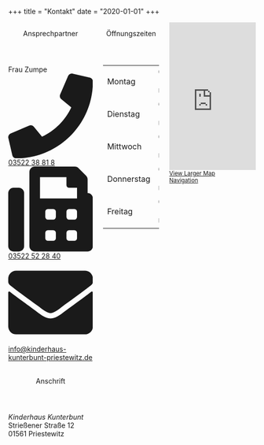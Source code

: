 +++
title = "Kontakt"
date = "2020-01-01"
+++

<div class="columns">
	<div class="column">
		<div class="card rounded">
			<header class="card-header">
				<p class="card-header-title">
				Ansprechpartner
				</p>
			</header>
			<div class="card-content">
				<div class="content">
					Frau Zumpe<br>
					<svg class="svg-inline--fa fa-phone fa-w-16" aria-hidden="true" focusable="false" data-prefix="fas" data-icon="phone" role="img" xmlns="http://www.w3.org/2000/svg" viewBox="0 0 512 512" data-fa-i2svg=""><path fill="currentColor" d="M493.4 24.6l-104-24c-11.3-2.6-22.9 3.3-27.5 13.9l-48 112c-4.2 9.8-1.4 21.3 6.9 28l60.6 49.6c-36 76.7-98.9 140.5-177.2 177.2l-49.6-60.6c-6.8-8.3-18.2-11.1-28-6.9l-112 48C3.9 366.5-2 378.1.6 389.4l24 104C27.1 504.2 36.7 512 48 512c256.1 0 464-207.5 464-464 0-11.2-7.7-20.9-18.6-23.4z"></path></svg><!-- <i class="fas fa-phone"></i> --> <a href="tel:0352238818">03522 38 81 8</a><br>
					<svg class="svg-inline--fa fa-fax fa-w-16" aria-hidden="true" focusable="false" data-prefix="fas" data-icon="fax" role="img" xmlns="http://www.w3.org/2000/svg" viewBox="0 0 512 512" data-fa-i2svg=""><path fill="currentColor" d="M480 160V77.25a32 32 0 0 0-9.38-22.63L425.37 9.37A32 32 0 0 0 402.75 0H160a32 32 0 0 0-32 32v448a32 32 0 0 0 32 32h320a32 32 0 0 0 32-32V192a32 32 0 0 0-32-32zM288 432a16 16 0 0 1-16 16h-32a16 16 0 0 1-16-16v-32a16 16 0 0 1 16-16h32a16 16 0 0 1 16 16zm0-128a16 16 0 0 1-16 16h-32a16 16 0 0 1-16-16v-32a16 16 0 0 1 16-16h32a16 16 0 0 1 16 16zm128 128a16 16 0 0 1-16 16h-32a16 16 0 0 1-16-16v-32a16 16 0 0 1 16-16h32a16 16 0 0 1 16 16zm0-128a16 16 0 0 1-16 16h-32a16 16 0 0 1-16-16v-32a16 16 0 0 1 16-16h32a16 16 0 0 1 16 16zm0-112H192V64h160v48a16 16 0 0 0 16 16h48zM64 128H32a32 32 0 0 0-32 32v320a32 32 0 0 0 32 32h32a32 32 0 0 0 32-32V160a32 32 0 0 0-32-32z"></path></svg><!-- <i class="fas fa-fax"></i> --> <a href="fax:03522522840">03522 52 28 40</a><br>
					<svg class="svg-inline--fa fa-envelope fa-w-16" aria-hidden="true" focusable="false" data-prefix="fas" data-icon="envelope" role="img" xmlns="http://www.w3.org/2000/svg" viewBox="0 0 512 512" data-fa-i2svg=""><path fill="currentColor" d="M502.3 190.8c3.9-3.1 9.7-.2 9.7 4.7V400c0 26.5-21.5 48-48 48H48c-26.5 0-48-21.5-48-48V195.6c0-5 5.7-7.8 9.7-4.7 22.4 17.4 52.1 39.5 154.1 113.6 21.1 15.4 56.7 47.8 92.2 47.6 35.7.3 72-32.8 92.3-47.6 102-74.1 131.6-96.3 154-113.7zM256 320c23.2.4 56.6-29.2 73.4-41.4 132.7-96.3 142.8-104.7 173.4-128.7 5.8-4.5 9.2-11.5 9.2-18.9v-19c0-26.5-21.5-48-48-48H48C21.5 64 0 85.5 0 112v19c0 7.4 3.4 14.3 9.2 18.9 30.6 23.9 40.7 32.4 173.4 128.7 16.8 12.2 50.2 41.8 73.4 41.4z"></path></svg><!-- <i class="fas fa-envelope"></i> --> <a href="mailto:info@kinderhaus-kunterbunt-priestewitz.de">info@kinderhaus-kunterbunt-priestewitz.de</a><br>
				</div>
			</div>
		</div>
		<br>
		<div class="card rounded">
			<header class="card-header">
				<p class="card-header-title">
				Anschrift
				</p>
			</header>
			<div class="card-content">
				<p class="content">
				<i>Kinderhaus Kunterbunt</i><br>
				Strießener Straße 12<br>
				01561 Priestewitz
				</p>
			</div>
		</div>
	</div>
	<div class="column">
		<div class="card rounded">
			<header class="card-header">
				<p class="card-header-title">
				Öffnungszeiten
				</p>
			</header>
			<div class="card-content">
				<div class="content">
					<table>
						<tbody><tr>
							<td>
								Montag
							</td>
							<td>
								6-17 Uhr
							</td>
						</tr>
						<tr>
							<td>
								Dienstag
							</td>
							<td>
								6-17 Uhr
							</td>
						</tr>
						<tr>
							<td>
								Mittwoch
							</td>
							<td>
								6-17 Uhr
							</td>
						</tr>
						<tr>
							<td>
								Donnerstag
							</td>
							<td>
								6-17 Uhr
							</td>
						</tr>
						<tr>
							<td>
								Freitag
							</td>
							<td>
								6-17 Uhr
							</td>
						</tr>
					</tbody></table>
				</div>
			</div>
		</div>
	</div>
	<div class="column">
		<iframe class="rounded shadow" scrolling="no" marginheight="0" marginwidth="0" src="https://www.openstreetmap.org/export/embed.html?bbox=13.505729734897615%2C51.25388122085275%2C13.50911468267441%2C51.25540211228157&amp;layer=mapnik&amp;marker=51.25464167285591%2C13.50742220878601" width="100%" height="300" frameborder="0"></iframe><br>
		<small><a href="https://www.openstreetmap.org/?mlat=51.25464&amp;mlon=13.50742#map=19/51.25464/13.50742">View Larger Map</a></small><br>
		<small><a href="geo:51.25464,13.50743?z=19">Navigation</a></small>
	</div>
</div>
